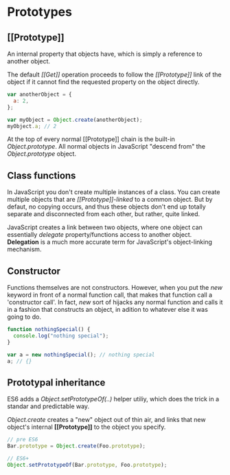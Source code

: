 # Prototypes

## [[Prototype]]

An internal property that objects have, which is simply a reference to another object.

The default _[[Get]]_ operation proceeds to follow the _[[Prototype]]_ link of the object if it cannot find the requested property on the object directly.

```js
var anotherObject = {
  a: 2,
};

var myObject = Object.create(anotherObject);
myObject.a; // 2
```

At the top of every normal [[Prototype]] chain is the built-in _Object.prototype_. All normal objects in JavaScript "descend from" the _Object.prototype_ object.

## Class functions

In JavaScript you don't create multiple instances of a class. You can create multiple objects that are _[[Prototype]]-linked_ to a common object. But by defaut, no copying occurs, and thus these objects don't end up totally separate and disconnected from each other, but rather, quite linked.

JavaScript creates a link between two objects, where one object can essentially _delegate_ property/functions access to another object. **Delegation** is a much more accurate term for JavaScript's object-linking mechanism.

## Constructor

Functions themselves are not constructors. However, when you put the _new_ keyword in front of a normal function call, that makes that function call a 'constructor call'. In fact, _new_ sort of hijacks any normal function and calls it in a fashion that constructs an object, in adition to whatever else it was going to do.

```js
function nothingSpecial() {
  console.log("nothing special");
}

var a = new nothingSpecial(); // nothing special
a; // {}
```

## Prototypal inheritance

ES6 adds a _Object.setPrototypeOf(..)_ helper utiliy, which does the trick in a standar and predictable way.

_Object.create_ creates a "new" object out of thin air, and links that new object's internal **[[Prototype]]** to the object you specify.

```js
// pre ES6
Bar.prototype = Object.create(Foo.prototype);

// ES6+
Object.setPrototypeOf(Bar.prototype, Foo.prototype);
```
